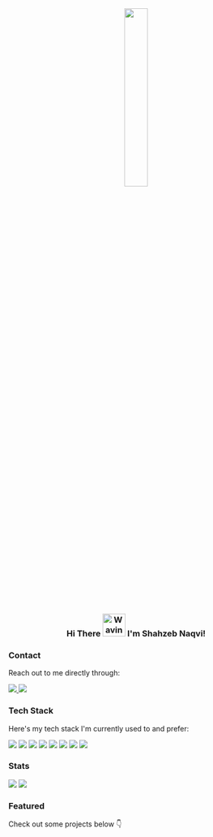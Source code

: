 <div align="center" >
 <img src="https://github.com/shahzebnaqvi/shahzebnaqvi/blob/master/34260-webdev.gif" width="30%"  loop=infinite></div>
<h3 align="center"> Hi There
    <img src="https://github.com/shahzebnaqvi/shahzebnaqvi/blob/master/wave.gif" 
         alt="Waving hand animated gif"
         height="45"
         width="45" />
    I'm Shahzeb Naqvi!
</h3>

### Contact

Reach out to me directly through:

<a href="mailto:shahzeb.naqvi12@gmail.com" target="_blank">
    <img src="https://img.shields.io/badge/Gmail-D14836?style=for-the-badge&logo=gmail&logoColor=white" />
</a>
<a href="https://www.linkedin.com/in/shahzebnaqvi/" target="_blank">
    <img src="https://img.shields.io/badge/LinkedIn-0077B5?style=for-the-badge&logo=linkedin&logoColor=white" />
</a>

### Tech Stack

Here's my tech stack I'm currently used to and prefer:

<div>
  <img src="https://img.shields.io/badge/Python-3776AB?style=for-the-badge&logo=python&logoColor=white" />
  <img src="https://img.shields.io/badge/HTML5-E34F26?style=for-the-badge&logo=html5&logoColor=white" />
  <img src="https://img.shields.io/badge/CSS3-1572B6?style=for-the-badge&logo=css3&logoColor=white" />
  <img src="https://img.shields.io/badge/Bootstrap-563D7C?style=for-the-badge&logo=bootstrap&logoColor=white" />
  <img src="https://img.shields.io/badge/PHP-777BB4?style=for-the-badge&logo=php&logoColor=white" />
  <img src="https://img.shields.io/badge/MySQL-00000F?style=for-the-badge&logo=mysql&logoColor=white" />
  <img src="https://img.shields.io/badge/Dart-0175C2?style=for-the-badge&logo=dart&logoColor=white" />
  <img src="https://img.shields.io/badge/Flutter-02569B?style=for-the-badge&logo=flutter&logoColor=white" />
<div>
 
### Stats

<img src="https://github-readme-stats.vercel.app/api/top-langs/?username=shahzebnaqvi&layout=compact)](https://github.com/anuraghazra/github-readme-stats" >
<img src="https://github-readme-stats.vercel.app/api?username=shahzebnaqvi&&show_icons=true&title_color=ffffff&icon_color=bluef&text_color=daf7dc&bg_color=151515">

 ### Featured
 
Check out some projects below 👇
<!--
**shahzebnaqvi/shahzebnaqvi** is a ✨ _special_ ✨ repository because its `README.md` (this file) appears on your GitHub profile.

Here are some ideas to get you started:

- 🔭 I’m currently working on ...
- 🌱 I’m currently learning ...
- 👯 I’m looking to collaborate on ...
- 🤔 I’m looking for help with ...
- 💬 Ask me about ...
- 📫 How to reach me: ...
- 😄 Pronouns: ...
- ⚡ Fun fact: ...
-->


